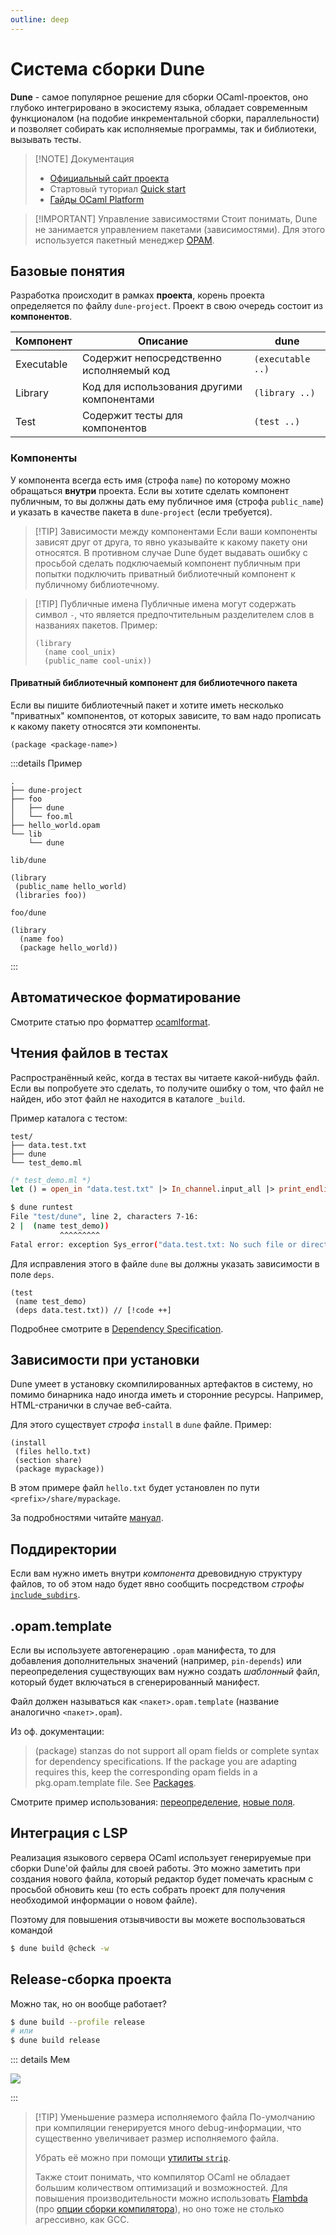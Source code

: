 ```yaml
---
outline: deep
---
```


# Система сборки Dune

**Dune** - самое популярное решение для сборки OCaml-проектов, оно глубоко интегрировано в экосистему языка, обладает современным функционалом (на подобие инкрементальной сборки, параллельности) и позволяет собирать как исполняемые программы, так и библиотеки, вызывать тесты.

> [!NOTE] Документация
>
> - [Официальный сайт проекта](https://dune.build)
> - Стартовый туториал [Quick start](https://dune.readthedocs.io/en/stable/quick-start.html)
> - [Гайды OCaml Platform](https://ocaml.org/docs/bootstrapping-a-dune-project)

> [!IMPORTANT] Управление зависимостями
> Стоит понимать, Dune не занимается управлением пакетами (зависимостями).
> Для этого используется пакетный менеджер [OPAM](./opam.md).

## Базовые понятия

Разработка происходит в рамках **проекта**, корень проекта определяется по файлу `dune-project`. Проект в свою очередь состоит из **компонентов**.

| Компонент  | Описание                                   | dune              |
| ---------- | ------------------------------------------ | ----------------- |
| Executable | Содержит непосредственно исполняемый код   | `(executable ..)` |
| Library    | Код для использования другими компонентами | `(library ..)`    |
| Test       | Содержит тесты для компонентов             | `(test ..)`       |

### Компоненты

У компонента всегда есть имя (строфа `name`) по которому можно обращаться **внутри** проекта.
Если вы хотите сделать компонент публичным, то вы должны дать ему публичное имя (строфа `public_name`) и указать в качестве пакета в `dune-project` (если требуется).

> [!TIP] Зависимости между компонентами
> Если ваши компоненты зависят друг от друга, то явно указывайте к какому пакету они относятся.
> В противном случае Dune будет выдавать ошибку с просьбой сделать подключаемый компонент публичным
> при попытки подключить приватный библиотечный компонент к публичному библиотечному.

> [!TIP] Публичные имена
> Публичные имена могут содержать символ `-`, что является предпочтительным разделителем слов в названиях пакетов. Пример:
>
> ```dune
> (library
>   (name cool_unix)
>   (public_name cool-unix))
> ```

#### Приватный библиотечный компонент для библиотечного пакета

Если вы пишите библиотечный пакет и хотите иметь несколько "приватных" компонентов, 
от которых зависите, то вам надо прописать к какому пакету относятся эти компоненты.

```dune
(package <package-name>)
```

:::details Пример

```
.
├── dune-project
├── foo
│   ├── dune
│   └── foo.ml
├── hello_world.opam
└── lib
    └── dune
```

`lib/dune`
```dune
(library
 (public_name hello_world)
 (libraries foo))
```

`foo/dune`
```dune
(library
  (name foo)
  (package hello_world))
```

:::

## Автоматическое форматирование

Смотрите статью про форматтер [ocamlformat](./ocamlformat.md).

## Чтения файлов в тестах

Распространённый кейс, когда в тестах вы читаете какой-нибудь файл. Если вы попробуете это сделать, то получите ошибку о том, что файл не найден, ибо этот файл не находится в каталоге `_build`.

Пример каталога с тестом:

```
test/
├── data.test.txt
├── dune
└── test_demo.ml
```

```ocaml
(* test_demo.ml *)
let () = open_in "data.test.txt" |> In_channel.input_all |> print_endline
```

```sh
$ dune runtest
File "test/dune", line 2, characters 7-16:
2 |  (name test_demo))
           ^^^^^^^^^
Fatal error: exception Sys_error("data.test.txt: No such file or directory") # [!code focus]
```

Для исправления этого в файле `dune` вы должны указать зависимости в поле `deps`.

```dune
(test
 (name test_demo)
 (deps data.test.txt)) // [!code ++]
```

Подробнее смотрите в [Dependency Specification](https://dune.readthedocs.io/en/stable/concepts/dependency-spec.html).

## Зависимости при установки

Dune умеет в установку скомпилированных артефактов в систему, но помимо бинарника надо иногда иметь и сторонние ресурсы. Например, HTML-странички в случае веб-сайта.

Для этого существует _строфа_ `install` в `dune` файле. Пример:

```dune
(install
 (files hello.txt)
 (section share)
 (package mypackage))
```

В этом примере файл `hello.txt` будет установлен по пути `<prefix>/share/mypackage`.

За подробностями читайте [мануал](https://dune.readthedocs.io/en/stable/reference/dune/install.html).

## Поддиректории

Если вам нужно иметь внутри _компонента_ древовидную структуру файлов, то об этом надо будет явно сообщить
посредством _строфы_ [`include_subdirs`](https://dune.readthedocs.io/en/latest/reference/dune/include_subdirs.html).

## .opam.template

Если вы используете автогенерацию `.opam` манифеста, то для добавления дополнительных значений (например, `pin-depends`) или переопределения существующих вам нужно создать _шаблонный_ файл, который будет включаться в сгенерированный манифест.

Файл должен называться как `<пакет>.opam.template` (название аналогично `<пакет>.opam`).

Из оф. документации:

> (package) stanzas do not support all opam fields or complete syntax for dependency specifications. If the package you are adapting requires this, keep the corresponding opam fields in a pkg.opam.template file. See [Packages](https://dune.readthedocs.io/en/stable/reference/packages.html).

Смотрите пример использования: [переопределение](https://github.com/mattjbray/ocaml-decoders/blob/master/decoders-msgpck.opam.template), [новые поля](https://github.com/dx3mod/repostbot/blob/master/repostbot.opam.template).

## Интеграция с LSP

Реализация языкового сервера OCaml использует генерируемые при сборки Dune'ой файлы для своей работы.
Это можно заметить при создания нового файла, который редактор будет помечать красным с просьбой обновить кеш (то есть собрать проект для получения необходимой информации о новом файле).

Поэтому для повышения отзывчивости вы можете воспользоваться командой

```sh
$ dune build @check -w
```

## Release-сборка проекта

Можно так, но он вообще работает?

```sh
$ dune build --profile release
# или
$ dune build release
```

::: details Мем

![](../public/memes/how-to-build-release.png)

:::

> [!TIP] Уменьшение размера исполняемого файла
> По-умолчанию при компиляции генерируется много debug-информации, 
> что существенно увеличивает размер исполняемого файла. 
> 
> Убрать её можно при помощи [утилиты `strip`](http://www.linuxlib.ru/manpages/STRIP.1.shtml).
> 
> Также стоит понимать, что компилятор OCaml не обладает большим количеством оптимизаций 
> и возможностей. Для повышения производительности можно использовать [Flambda](https://ocaml.org/manual/5.2/flambda.html) 
> (про [опции сборки компилятора](./ocaml.md#опции-конфигурации)), 
> но оно тоже не столько агрессивно, как GCC.
